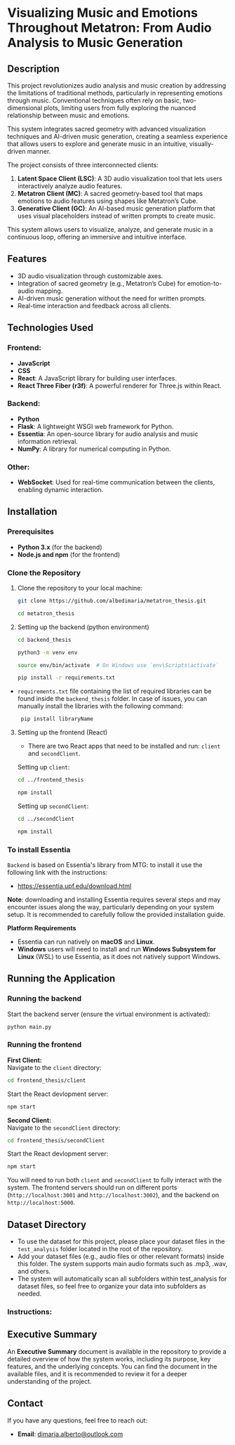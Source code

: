 # Visualizing Music and Emotions Throughout Metatron: From Audio Analysis to Music Generation

## Description
This project revolutionizes audio analysis and music creation by addressing the limitations of traditional methods, particularly in representing emotions through music. Conventional techniques often rely on basic, two-dimensional plots, limiting users from fully exploring the nuanced relationship between music and emotions.

This system integrates sacred geometry with advanced visualization techniques and AI-driven music generation, creating a seamless experience that allows users to explore and generate music in an intuitive, visually-driven manner.

The project consists of three interconnected clients:

1. **Latent Space Client (LSC)**: A 3D audio visualization tool that lets users interactively analyze audio features.
2. **Metatron Client (MC)**: A sacred geometry-based tool that maps emotions to audio features using shapes like Metatron’s Cube.
3. **Generative Client (GC)**: An AI-based music generation platform that uses visual placeholders instead of written prompts to create music.

This system allows users to visualize, analyze, and generate music in a continuous loop, offering an immersive and intuitive interface.

## Features
- 3D audio visualization through customizable axes.
- Integration of sacred geometry (e.g., Metatron’s Cube) for emotion-to-audio mapping.
- AI-driven music generation without the need for written prompts.
- Real-time interaction and feedback across all clients.

## Technologies Used

### Frontend:
- **JavaScript**
- **CSS**
- **React**: A JavaScript library for building user interfaces.
- **React Three Fiber (r3f)**: A powerful renderer for Three.js within React.

### Backend:
- **Python**
- **Flask**: A lightweight WSGI web framework for Python.
- **Essentia**: An open-source library for audio analysis and music information retrieval.
- **NumPy**: A library for numerical computing in Python.

### Other:
- **WebSocket**: Used for real-time communication between the clients, enabling dynamic interaction.

## Installation

### Prerequisites
- **Python 3.x** (for the backend)
- **Node.js and npm** (for the frontend)

### Clone the Repository
1. Clone the repository to your local machine:
   ```bash
   git clone https://github.com/albedimaria/metatron_thesis.git
   ```
   ```bash
   cd metatron_thesis
   ```

2. Setting up the backend (python environment)
   ```bash
   cd backend_thesis
   ```
   ```bash
   python3 -m venv env
   ```
   ```bash
   source env/bin/activate  # On Windows use `env\Scripts\activate`
   ```
   ```bash
   pip install -r requirements.txt
   ```
- `requirements.txt` file containing the list of required libraries can be found inside the `backend_thesis` folder. In case of issues, you can manually install the libraries with the following command:

  ```bash
   pip install libraryName
   ```

3. Setting up the frontend (React)
   
   - There are two React apps that need to be installed and run: `client` and `secondClient`.

   Setting up `client`:
   ```bash
   cd ../frontend_thesis
   ```
   ```bash
   npm install
   ```

   Setting up `secondClient`:
   ```bash
   cd ../secondClient
   ```
   ```bash
   npm install
   ```

     
### To install Essentia  
`Backend` is based on Essentia's library from MTG: to install it use the following link with the instructions:
  - https://essentia.upf.edu/download.html

**Note**: downloading and installing Essentia requires several steps and may encounter issues along the way, particularly depending on your system setup. It is recommended to carefully follow the provided installation guide.

**Platform Requirements**
- Essentia can run natively on **macOS** and **Linux**.
- **Windows** users will need to install and run **Windows Subsystem for Linux** (WSL) to use Essentia, as it does not natively support Windows.

## Running the Application

### Running the backend
Start the backend server (ensure the virtual environment is activated):
   ```bash
   python main.py
   ```
### Running the frontend
**First Client:**  
Navigate to the `client` directory:
   ```bash
   cd frontend_thesis/client
   ```
Start the React devlopment server:
   ```bash
   npm start
   ```

**Second Client:**  
Navigate to the `secondClient` directory:
   ```bash
   cd frontend_thesis/secondClient
   ```
Start the React devlopment server:
   ```bash
   npm start
   ```

You will need to run both `client` and `secondClient` to fully interact with the system. The frontend servers should run on different ports (`http://localhost:3001` and `http://localhost:3002`), and the backend on `http://localhost:5000`.

## Dataset Directory

- To use the dataset for this project, please place your dataset files in the `test_analysis` folder located in the root of the repository.
- Add your dataset files (e.g., audio files or other relevant formats) inside this folder. The system supports main audio formats such as .mp3, .wav, and others.
- The system will automatically scan all subfolders within test_analysis for dataset files, so feel free to organize your data into subfolders as needed.

### Instructions:

## Executive Summary

An **Executive Summary** document is available in the repository to provide a detailed overview of how the system works, including its purpose, key features, and the underlying concepts. You can find the document in the available files, and it is recommended to review it for a deeper understanding of the project.


## Contact
If you have any questions, feel free to reach out:
- **Email**: dimaria.alberto@outlook.com

